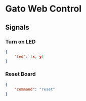 # Gato Web Control

## Signals

### Turn on LED
```json
{
    "led": [x, y]
}
```

### Reset Board
```json
{
    "command": "reset"
}
```
